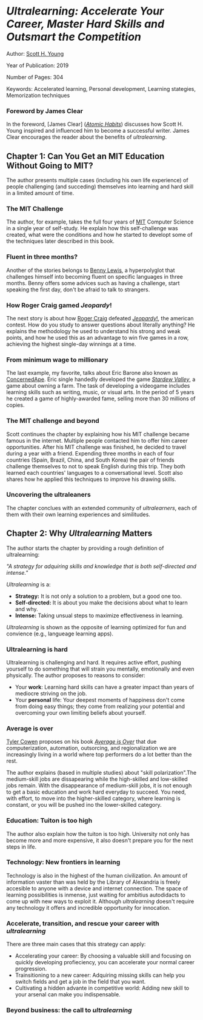 # *Ultralearning: Accelerate Your Career, Master Hard Skills and Outsmart the Competition*

Author: [Scott H. Young](https://www.scotthyoung.com/)

Year of Publication: 2019

Number of Pages: 304 

Keywords: Accelerated learning, Personal development, Learning stategies, Memorization techniques

### Foreword by James Clear 

In the foreword, [James Clear] ([*Atomic Habits*](../atomic-habits/readme.md)) discusses how Scott H. Young inspired and influenced him to become a successful writer. James Clear encourages the reader about the benefits of *ultralearning*.

## Chapter 1: Can You Get an MIT Education Without Going to MIT?

The author presents multiple cases (including his own life experience) of people challenging (and succeding) themselves into learning and hard skill in a limited amount of time.

### The MIT Challenge

The author, for example, takes the full four years of [MIT](https://en.wikipedia.org/wiki/Massachusetts_Institute_of_Technology) Computer Science in a single year of self-study. He explain how this self-challenge was created, what were the conditions and how he started to developt some of the techniques later described in this book.

### Fluent in three months?

Another of the stories belongs to [Benny Lewis](https://en.wikipedia.org/wiki/Benny_Lewis), a hyperpolyglot that challenges himself into becoming fluent on specific languages in three months. Benny offers some advices such as having a challenge, start speaking the first day, don't be afraid to talk to strangers.

### How Roger Craig gamed *Jeopardy*!

The next story is about how [Roger Craig](https://en.wikipedia.org/wiki/Roger_Craig_(Jeopardy!_contestant)) defeated [*Jeopardy*!](https://en.wikipedia.org/wiki/Jeopardy!), the american contest. How do you study to answer questions about literally anything? He explains the methodology he used to understand his strong and weak points, and how he used this as an advantage to win five games in a row, achieving the highest single-day winnings at a time.

### From minimum wage to millionary

The last example, my favorite, talks about Eric Barone also known as [ConcernedApe](https://en.wikipedia.org/wiki/Eric_Barone_(developer)). Eric single handedly developed the game [*Stardew Valley*](https://en.wikipedia.org/wiki/Stardew_Valley), a game about owning a farm. The task of developing a videogame includes learning skills such as  writing, music, or visual arts. In the period of 5 years he created a game of highly-awarded fame, selling more than 30 millions of copies.

### The MIT challenge and beyond

Scott continues the chapter by explaining how his MIT challenge became famous in the internet. Multiple people contacted him to offer him career opportunities. After his MIT challenge was finished, he decided to travel during a year with a friend. Expending three months in each of four countries (Spain, Brazil, China, and South Korea) the pair of friends challenge themselves to not to speak English during this trip. They both learned each countries' languages to a conversational level. Scott also shares how he applied this techniques to improve his drawing skills.

### Uncovering the ultraleaners

The chapter conclues with an extended community of *ultralearners*, each of them with their own learning experiences and similitudes.

## Chapter 2: Why *Ultralearning* Matters

The author starts the chapter by providing a rough definition of ultralearning:

*"A strategy for adquiring skills and knowledge that is both self-directed and intense."*

*Ultralearning* is a:
 - **Strategy:** It is not only a solution to a problem, but a good one too.
 - **Self-directed:** It is about you make the decisions about what to learn and why.
 - **Intense:** Taking unsual steps to maximize effectiveness in learning.

 *Ultralearning* is shown as the opposite of learning optimized for fun and convience (e.g., langueage learning apps). 

### Ultralearning is hard

Ultralearning is challenging and hard. It requires active effort, pushing yourself to do something that will strain you mentally, emotionally and even physically. The author proposes to reasons to consider:
 - Your **work**: Learning hard skills can have a greater impact than years of mediocre striving on the job.
 - Your **personal** life: Your deepest moments of happiness don't come from doing easy things; they come from realizing your potential and overcoming your own limiting beliefs about yourself.

### Average is over

 [Tyler Cowen](https://en.wikipedia.org/wiki/Tyler_Cowen) proposes on his book [*Average is Over*](https://en.wikipedia.org/wiki/Average_Is_Over) that due computerization, automation, outsorcing, and regionalization we are increasingly living in a world where top performers do a lot better than the rest.

 The author explains (based in multiple studies) about "skill polarization".The medium-skill jobs are dissapearing while the high-skilled and low-skilled jobs remain. With the disappearance of medium-skill jobs, it is not enough to get a basic education and work hard everyday to succeed. You need, with effort, to move into the higher-skilled category, where learning is constant, or you will be pushed ino the lower-skilled category.

### Education: Tuiton is too high

 The author also explain how the tuiton is too high. University not only has become more and more expensive, it also doesn't prepare you for the next steps in life.

### Technology: New frontiers in learning

 Technology is also in the highest of the human civilization. An amount of information vaster than was held by the Library of Alexandria is freely accesible to anyone with a device and internet connection. The space of learning possibilities is inmense, just waiting for ambitius autodidacts to come up with new ways to exploit it.
 Although *ultralearning* doesn't require any technology it offers and incredible opportunity for innocation.

 ### Accelerate, transition, and rescue your career with *ultralearning*

 There are three main cases that this strategy can apply:
  - Accelerating your career: By choosing a valuable skill and focusing on quickly developing profieciency, you can accelerate your normal career progression.
  - Trainsitioning to a new career: Adquiring missing skills can help you switch fields and get a job in the field that you want.
  - Cultivating a hidden advante in competitive world: Adding new skill to your arsenal can make you indispensable.

### Beyond business: the call to *ultralearning*


 